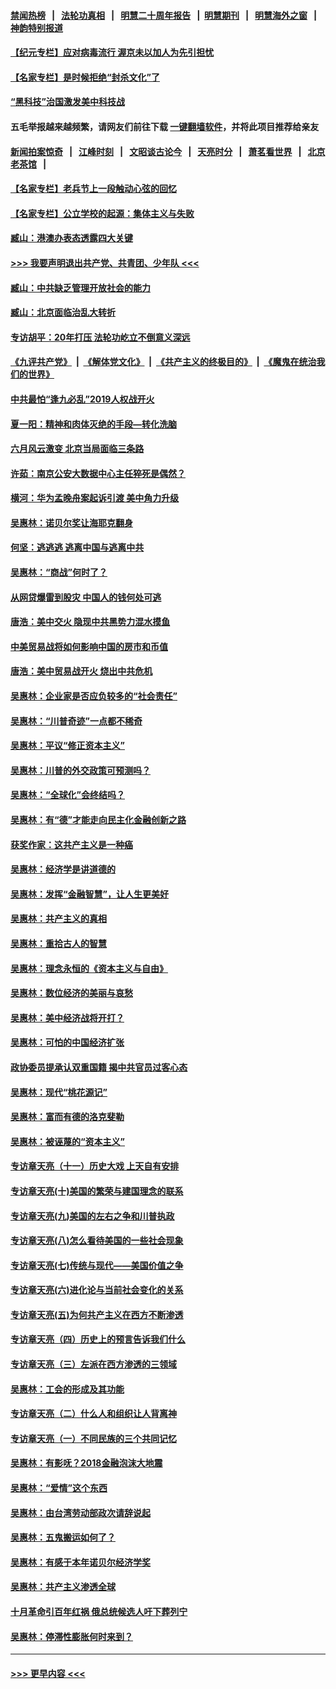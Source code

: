 #### [禁闻热榜](热点新闻.md?=0)  &nbsp;&nbsp;|&nbsp;&nbsp; [法轮功真相](https://github.com/gfw-breaker/truth/blob/master/README.md?=0) &nbsp;&nbsp;|&nbsp;&nbsp; [明慧二十周年报告](https://github.com/gfw-breaker/mh-reports/blob/master/README.md?=0) &nbsp;&nbsp;|&nbsp;&nbsp;[明慧期刊](https://github.com/gfw-breaker/mh-qikan) &nbsp;&nbsp;|&nbsp;&nbsp; [明慧海外之窗](https://github.com/gfw-breaker/mh-news/blob/master/README.md?=0) &nbsp;&nbsp;|&nbsp;&nbsp; [神韵特别报道](https://github.com/gfw-breaker/mh-news/blob/master/shenyun.md?=0)
#### [【纪元专栏】应对病毒流行 渥京未以加人为先引担忧](../pages/nsc423/n11875714.md?t=02261231) 
#### [【名家专栏】是时候拒绝“封杀文化”了](../pages/nsc423/n11814093.md?t=02261231) 
#### [“黑科技”治国激发美中科技战](../pages/nsc423/n11638056.md?t=02261231) 
#### 五毛举报越来越频繁，请网友们前往下载 [一键翻墙软件](https://github.com/gfw-breaker/ssr-accounts)，并将此项目推荐给亲友
#### [新闻拍案惊奇](https://github.com/gfw-breaker/banned-news/blob/master/pages/link4.md) &nbsp;&nbsp;|&nbsp;&nbsp; [江峰时刻](https://github.com/gfw-breaker/banned-news/blob/master/pages/link4.md) &nbsp;&nbsp;|&nbsp;&nbsp; [文昭谈古论今](https://github.com/gfw-breaker/banned-news/blob/master/pages/link4.md) &nbsp;&nbsp;|&nbsp;&nbsp; [天亮时分](https://github.com/gfw-breaker/banned-news/blob/master/pages/link4.md) &nbsp;&nbsp;|&nbsp;&nbsp; [萧茗看世界](https://github.com/gfw-breaker/banned-news/blob/master/pages/link4.md) &nbsp;&nbsp;|&nbsp;&nbsp; [北京老茶馆](https://github.com/gfw-breaker/banned-news/blob/master/pages/link4.md) &nbsp;&nbsp;|&nbsp;&nbsp; 
#### [【名家专栏】老兵节上一段触动心弦的回忆](../pages/nsc423/n11646016.md?t=02261231) 
#### [【名家专栏】公立学校的起源：集体主义与失败](../pages/nsc423/n11601833.md?t=02261231) 
#### [臧山：港澳办表态透露四大关键](../pages/nsc423/n11421628.md?t=02261231) 
#### [>>> 我要声明退出共产党、共青团、少年队 <<<](https://github.com/begood0513/goodnews/blob/master/quit/letter.md) 
#### [臧山：中共缺乏管理开放社会的能力](../pages/nsc423/n11407457.md?t=02261231) 
#### [臧山：北京面临治乱大转折](../pages/nsc423/n11406895.md?t=02261231) 
#### [专访胡平：20年打压 法轮功屹立不倒意义深远](../pages/nsc423/n11398800.md?t=02261231) 
#### [《九评共产党》](https://github.com/begood0513/9ping.md/blob/master/README.md) &nbsp;|&nbsp; [《解体党文化》](../../../../jtdwh.md/blob/master/README.md)  &nbsp;|&nbsp; [《共产主义的终极目的》](../../../../gczydzjmd.md/blob/master/README.md) &nbsp;|&nbsp; [《魔鬼在统治我们的世界》](../../../../mgztzwmdsj.md/blob/master/README.md) 
#### [中共最怕“逢九必乱”2019人权战开火](../pages/nsc423/n11385248.md?t=02261231) 
#### [夏一阳：精神和肉体灭绝的手段—转化洗脑](../pages/nsc423/n11368250.md?t=02261231) 
#### [六月风云激变 北京当局面临三条路](../pages/nsc423/n11313668.md?t=02261231) 
#### [许茹：南京公安大数据中心主任猝死是偶然？](../pages/nsc423/n11064744.md?t=02261231) 
#### [横河：华为孟晚舟案起诉引渡 美中角力升级](../pages/nsc423/n11027230.md?t=02261231) 
#### [吴惠林：诺贝尔奖让海耶克翻身](../pages/nsc423/n10890049.md?t=02261231) 
#### [何坚：逃逃逃 逃离中国与逃离中共](../pages/nsc423/n10592891.md?t=02261231) 
#### [吴惠林：“商战”何时了？](../pages/nsc423/n10573558.md?t=02261231) 
#### [从网贷爆雷到股灾 中国人的钱何处可逃](../pages/nsc423/n10572800.md?t=02261231) 
#### [唐浩：美中交火 隐现中共黑势力混水摸鱼](../pages/nsc423/n10544040.md?t=02261231) 
#### [中美贸易战将如何影响中国的房市和币值](../pages/nsc423/n10543697.md?t=02261231) 
#### [唐浩：美中贸易战开火 烧出中共危机](../pages/nsc423/n10540126.md?t=02261231) 
#### [吴惠林：企业家是否应负较多的“社会责任”](../pages/nsc423/n10535022.md?t=02261231) 
#### [吴惠林：“川普奇迹”一点都不稀奇](../pages/nsc423/n10512808.md?t=02261231) 
#### [吴惠林：平议“修正资本主义”](../pages/nsc423/n10495724.md?t=02261231) 
#### [吴惠林：川普的外交政策可预测吗？](../pages/nsc423/n10462387.md?t=02261231) 
#### [吴惠林：“全球化”会终结吗？](../pages/nsc423/n10452838.md?t=02261231) 
#### [吴惠林：有“德”才能走向民主化金融创新之路](../pages/nsc423/n10432292.md?t=02261231) 
#### [获奖作家：这共产主义是一种癌](../pages/nsc423/n10431541.md?t=02261231) 
#### [吴惠林：经济学是讲道德的](../pages/nsc423/n10398014.md?t=02261231) 
#### [吴惠林：发挥“金融智慧”，让人生更美好](../pages/nsc423/n10375019.md?t=02261231) 
#### [吴惠林：共产主义的真相](../pages/nsc423/n10351394.md?t=02261231) 
#### [吴惠林：重拾古人的智慧](../pages/nsc423/n10337691.md?t=02261231) 
#### [吴惠林：理念永恒的《资本主义与自由》](../pages/nsc423/n10316274.md?t=02261231) 
#### [吴惠林：数位经济的美丽与哀愁](../pages/nsc423/n10292946.md?t=02261231) 
#### [吴惠林：美中经济战将开打？](../pages/nsc423/n10258825.md?t=02261231) 
#### [吴惠林：可怕的中国经济扩张](../pages/nsc423/n10219147.md?t=02261231) 
#### [政协委员提承认双重国籍 揭中共官员过客心态](../pages/nsc423/n10208809.md?t=02261231) 
#### [吴惠林：现代“桃花源记”](../pages/nsc423/n10185234.md?t=02261231) 
#### [吴惠林：富而有德的洛克斐勒](../pages/nsc423/n10142264.md?t=02261231) 
#### [吴惠林：被诬蔑的“资本主义”](../pages/nsc423/n10124816.md?t=02261231) 
#### [专访章天亮（十一）历史大戏 上天自有安排](../pages/nsc423/n10094905.md?t=02261231) 
#### [专访章天亮(十)美国的繁荣与建国理念的联系](../pages/nsc423/n10094899.md?t=02261231) 
#### [专访章天亮(九)美国的左右之争和川普执政](../pages/nsc423/n10094889.md?t=02261231) 
#### [专访章天亮(八)怎么看待美国的一些社会现象](../pages/nsc423/n10094857.md?t=02261231) 
#### [专访章天亮(七)传统与现代——美国价值之争](../pages/nsc423/n10093140.md?t=02261231) 
#### [专访章天亮(六)进化论与当前社会变化的关系](../pages/nsc423/n10092036.md?t=02261231) 
#### [专访章天亮(五)为何共产主义在西方不断渗透](../pages/nsc423/n10083620.md?t=02261231) 
#### [专访章天亮（四）历史上的预言告诉我们什么](../pages/nsc423/n10083606.md?t=02261231) 
#### [专访章天亮（三）左派在西方渗透的三领域](../pages/nsc423/n10081115.md?t=02261231) 
#### [吴惠林：工会的形成及其功能](../pages/nsc423/n10080633.md?t=02261231) 
#### [专访章天亮（二）什么人和组织让人背离神](../pages/nsc423/n10076637.md?t=02261231) 
#### [专访章天亮（一）不同民族的三个共同记忆](../pages/nsc423/n10074188.md?t=02261231) 
#### [吴惠林：有影呒？2018金融泡沫大地震](../pages/nsc423/n10040534.md?t=02261231) 
#### [吴惠林：“爱情”这个东西](../pages/nsc423/n10019423.md?t=02261231) 
#### [吴惠林：由台湾劳动部政次请辞说起](../pages/nsc423/n9979679.md?t=02261231) 
#### [吴惠林：五鬼搬运如何了？](../pages/nsc423/n9925338.md?t=02261231) 
#### [吴惠林：有感于本年诺贝尔经济学奖](../pages/nsc423/n9871883.md?t=02261231) 
#### [吴惠林：共产主义渗透全球](../pages/nsc423/n9812748.md?t=02261231) 
#### [十月革命引百年红祸 俄总统候选人吁下葬列宁](../pages/nsc423/n9810182.md?t=02261231) 
#### [吴惠林：停滞性膨胀何时来到？](../pages/nsc423/n9764136.md?t=02261231) 

----
#### [ >>> 更早内容 <<< ](../indexes/nsc423-earlier.md)
